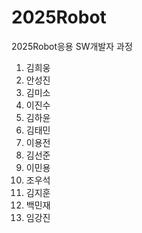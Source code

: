 # 2025Robot
2025Robot응용 SW개발자 과정
1. 김희웅
2. 안성진
3. 김미소
4. 이진수
5. 김하윤
6. 김태민
7. 이용전
8. 김선준
9. 이민용
10. 조우석
11. 김지훈
12. 백민재
13. 임강진
